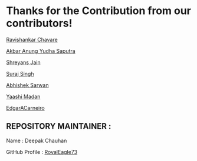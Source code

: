 # Thanks for the Contribution from our contributors!

[Ravishankar Chavare](https://github.com/chavarera)

[Akbar Anung Yudha Saputra](https://github.com/akbarsaputrait)

[Shreyans Jain](https://github.com/Shreyans13)

[Suraj Singh](https://github.com/suraj7086)

[Abhishek Sarwan](https://github.com/abhisheksarwan)


[Yaashi Madan](https://github.com/ym2108)

[EdgarACarneiro](https://github.com/EdgarACarneiro)



## REPOSITORY MAINTAINER :
Name : Deepak Chauhan

GitHub Profile : [RoyalEagle73](https://GitHub.com/royaleagle73)
